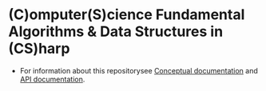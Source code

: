 # (C)omputer(S)cience Fundamental Algorithms & Data Structures in (CS)harp
- For information about this repositorysee [Conceptual documentation](https://pijei.github.io/CSFundamentalAlgorithms/index.html) and [API documentation](https://pijei.github.io/CSFundamentalAlgorithms/api/index.html).


